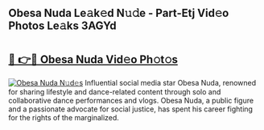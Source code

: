 ## Obesa Nuda Le𝚊k𝚎d N𝚞𝚍e - Part-Etj Vid𝚎o Photos Le𝚊ks 3AGYd

# <h2><a href="http://fbfiqt.evod.top/?m=Obesa+Nuda">🔗 👉🔴 Obesa Nuda Vid𝚎o Ph𝚘t𝚘s</a></h2>

[![Obesa Nuda N𝚞d𝚎s](https://i.imgur.com/8V9OHl7.gif)](http://fbfiqt.evod.top/?m=Obesa+Nuda)
Influential social media star Obesa Nuda, renowned for sharing lifestyle and dance-related content through solo and collaborative dance performances and vlogs. Obesa Nuda, a public figure and a passionate advocate for social justice, has spent his career fighting for the rights of the marginalized. 
